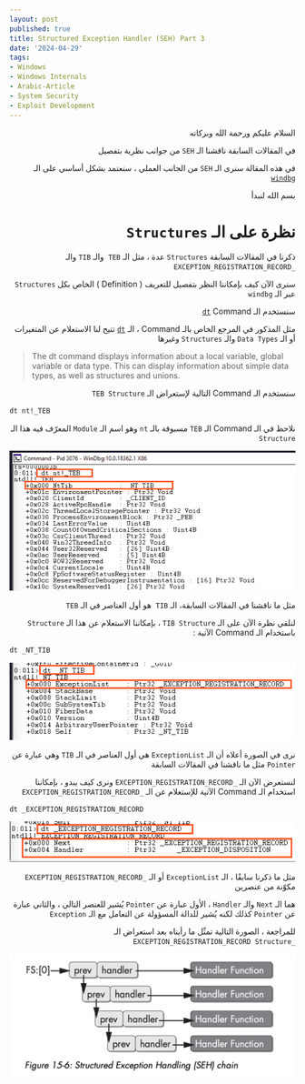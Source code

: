 ```yaml
---
layout: post
published: true
title: Structured Exception Handler (SEH) Part 3
date: '2024-04-29'
tags:
- Windows
- Windows Internals
- Arabic-Article
- System Security
- Exploit Development
---
```



<div dir="rtl" markdown="1">

السلام عليكم ورحمة الله وبركاته 

في المقالات السابقة ناقشنا الـ `SEH` من جوانب نظرية بتفصيل 

في هذه المقالة سنرى الـ `SEH` من الجانب العملي ، سنعتمد بشكل أساسي على الـ [`windbg`](http://www.windbg.org/)

بسم الله لنبدأ 

# نظرة على الـ `Structures`

ذكرنا في المقالات السابقة `Structures` عدة ، مثل الـ `TEB`  والـ `TIB` والـ `_EXCEPTION_REGISTRATION_RECORD` 

سنرى الآن كيف بإمكاننا النظر بتفصيل للتعريف ( Definition ) الخاص بكل `Structures` عبر الـ `windbg` 

سنستخدم الـ [`dt`](https://learn.microsoft.com/en-us/windows-hardware/drivers/debuggercmds/dt--display-type-) Command 

مثل المذكور في المرجع الخاص بالـ Command ، الـ [`dt`](https://learn.microsoft.com/en-us/windows-hardware/drivers/debuggercmds/dt--display-type-) تتيح لنا الاستعلام عن المتغيرات أو الـ `Data Types` والـ `Structures` وغيرها 

</div> 

> The dt command displays information about a local variable, global variable or data type. This can display information about simple data types, as well as structures and unions.

<div dir="rtl" markdown="1">

سنستخدم الـ Command التالية لإستعراض الـ `TEB Structure` 

</div> 

```bat
dt nt!_TEB
```

<div dir="rtl" markdown="1">

نلاحظ في الـ Command الـ `TEB` مسبوقة بالـ `nt` وهو اسم الـ `Module` المعرّف فيه هذا الـ `Structure`

![1](https://raw.githubusercontent.com/0xb1tByte/0xb1tbyte.github.io/master/assets/media/SEH/6.png)

مثل ما ناقشنا في المقالات السابقة، الـ `TIB`  هو أول العناصر في الـ `TEB` 

لنلقي نظرة الآن على الـ `TIB Structure` ، بإمكاننا الاستعلام عن هذا الـ `Structure` باستخدام الـ Command الآتية : 

</div> 

```bat
dt _NT_TIB
```

![1](https://raw.githubusercontent.com/0xb1tByte/0xb1tbyte.github.io/master/assets/media/SEH/7.png)


<div dir="rtl" markdown="1">

نرى في الصورة أعلاه أن الـ `ExceptionList` هي أول العناصر في الـ `TIB` وهي عبارة عن `Pointer` مثل ما ناقشنا في المقالات السابقة 

لنستعرض الآن الـ `_EXCEPTION_REGISTRATION_RECORD` ونرى كيف يبدو ، بإمكاننا استخدام الـ Command الآتية للإستعلام عن الـ `_EXCEPTION_REGISTRATION_RECORD`

</div> 


```bat
dt _EXCEPTION_REGISTRATION_RECORD
```

![1](https://raw.githubusercontent.com/0xb1tByte/0xb1tbyte.github.io/master/assets/media/SEH/8.png)

<div dir="rtl" markdown="1">

مثل ما ذكرنا سابقًا ، الـ `ExceptionList` أو الـ `_EXCEPTION_REGISTRATION_RECORD` مكوّنة من عنصرين 

هما الـ `Next` والـ `Handler` ، الأول عبارة عن `Pointer` يُشير للعنصر التالي ، والثاني عبارة عن `Pointer` كذلك لكنه يُشير للدالة المسؤولة عن التعامل مع الـ `Exception` 

للمراجعة ، الصورة التالية تمثّل ما رأيناه بعد استعراض الـ `_EXCEPTION_REGISTRATION_RECORD Structure`

</div> 

![1](https://raw.githubusercontent.com/0xb1tByte/0xb1tbyte.github.io/master/assets/media/SEH/4.png)
